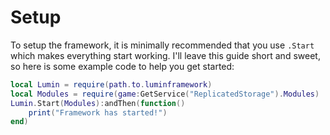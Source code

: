 # Setup

To setup the framework, it is minimally recommended that you use `.Start` which makes everything start working. I'll leave this guide short and sweet, so here is some example code to help you get started:

```lua
local Lumin = require(path.to.luminframework)
local Modules = require(game:GetService("ReplicatedStorage").Modules)
Lumin.Start(Modules):andThen(function()
    print("Framework has started!")
end)
```